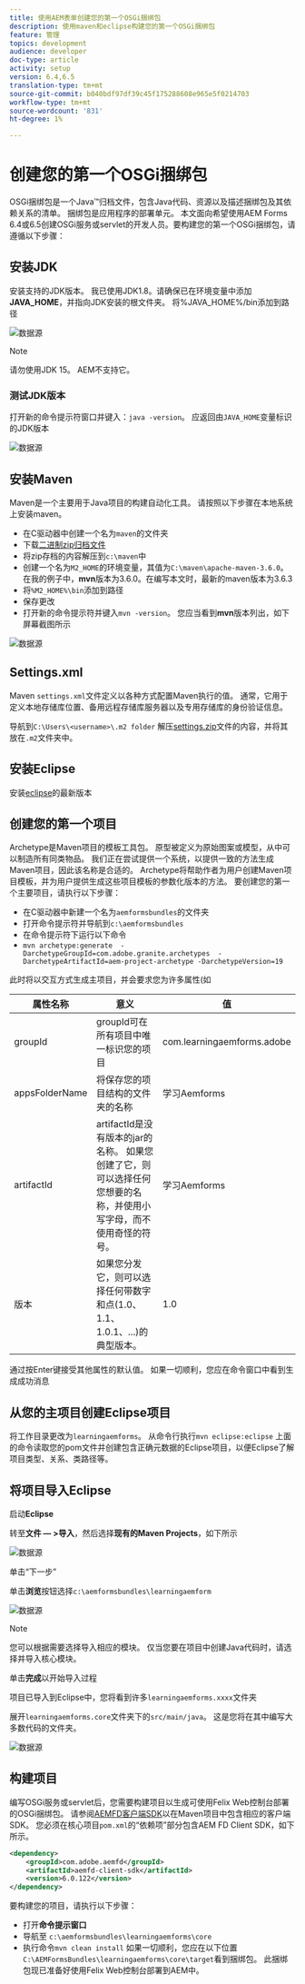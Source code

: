 ```yaml
---
title: 使用AEM表单创建您的第一个OSGi捆绑包
description: 使用maven和eclipse构建您的第一个OSGi捆绑包
feature: 管理
topics: development
audience: developer
doc-type: article
activity: setup
version: 6.4,6.5
translation-type: tm+mt
source-git-commit: b040bdf97df39c45f175288608e965e5f0214703
workflow-type: tm+mt
source-wordcount: '831'
ht-degree: 1%

---
```



# 创建您的第一个OSGi捆绑包

OSGi捆绑包是一个Java™归档文件，包含Java代码、资源以及描述捆绑包及其依赖关系的清单。 捆绑包是应用程序的部署单元。 本文面向希望使用AEM Forms 6.4或6.5创建OSGi服务或servlet的开发人员。要构建您的第一个OSGi捆绑包，请遵循以下步骤：


## 安装JDK

安装支持的JDK版本。 我已使用JDK1.8。请确保已在环境变量中添加&#x200B;**JAVA_HOME**，并指向JDK安装的根文件夹。
将%JAVA_HOME%/bin添加到路径

![数据源](assets/java-home.JPG)

>[!NOTE]
> 请勿使用JDK 15。 AEM不支持它。

### 测试JDK版本

打开新的命令提示符窗口并键入：`java -version`。 应返回由`JAVA_HOME`变量标识的JDK版本

![数据源](assets/java-version.JPG)

## 安装Maven

Maven是一个主要用于Java项目的构建自动化工具。 请按照以下步骤在本地系统上安装maven。

* 在C驱动器中创建一个名为`maven`的文件夹
* 下载[二进制zip归档文件](http://maven.apache.org/download.cgi)
* 将zip存档的内容解压到`c:\maven`中
* 创建一个名为`M2_HOME`的环境变量，其值为`C:\maven\apache-maven-3.6.0`。 在我的例子中，**mvn**&#x200B;版本为3.6.0。在编写本文时，最新的maven版本为3.6.3
* 将`%M2_HOME%\bin`添加到路径
* 保存更改
* 打开新的命令提示符并键入`mvn -version`。 您应当看到&#x200B;**mvn**&#x200B;版本列出，如下屏幕截图所示

![数据源](assets/mvn-version.JPG)

## Settings.xml

Maven `settings.xml`文件定义以各种方式配置Maven执行的值。 通常，它用于定义本地存储库位置、备用远程存储库服务器以及专用存储库的身份验证信息。

导航到`C:\Users\<username>\.m2 folder`
解压[settings.zip](assets/settings.zip)文件的内容，并将其放在`.m2`文件夹中。

## 安装Eclipse

安装[eclipse](https://www.eclipse.org/downloads/)的最新版本

## 创建您的第一个项目

Archetype是Maven项目的模板工具包。 原型被定义为原始图案或模型，从中可以制造所有同类物品。 我们正在尝试提供一个系统，以提供一致的方法生成Maven项目，因此该名称是合适的。 Archetype将帮助作者为用户创建Maven项目模板，并为用户提供生成这些项目模板的参数化版本的方法。
要创建您的第一个主要项目，请执行以下步骤：

* 在C驱动器中新建一个名为`aemformsbundles`的文件夹
* 打开命令提示符并导航到`c:\aemformsbundles`
* 在命令提示符下运行以下命令
* `mvn archetype:generate  -DarchetypeGroupId=com.adobe.granite.archetypes  -DarchetypeArtifactId=aem-project-archetype -DarchetypeVersion=19`

此时将以交互方式生成主项目，并会要求您为许多属性(如

| 属性名称 | 意义 | 值 |
------------------------|---------------------------------------|---------------------
| groupId | groupId可在所有项目中唯一标识您的项目 | com.learningaemforms.adobe |
| appsFolderName | 将保存您的项目结构的文件夹的名称 | 学习Aemforms |
| artifactId | artifactId是没有版本的jar的名称。 如果您创建了它，则可以选择任何您想要的名称，并使用小写字母，而不使用奇怪的符号。 | 学习Aemforms |
| 版本 | 如果您分发它，则可以选择任何带数字和点(1.0、1.1、1.0.1、...)的典型版本。 | 1.0 |

通过按Enter键接受其他属性的默认值。
如果一切顺利，您应在命令窗口中看到生成成功消息

## 从您的主项目创建Eclipse项目

将工作目录更改为`learningaemforms`。
从命令行执行`mvn eclipse:eclipse`
上面的命令读取您的pom文件并创建包含正确元数据的Eclipse项目，以便Eclipse了解项目类型、关系、类路径等。

## 将项目导入Eclipse

启动&#x200B;**Eclipse**

转至&#x200B;**文件 — >导入**，然后选择&#x200B;**现有的Maven Projects**，如下所示

![数据源](assets/import-mvn-project.JPG)

单击“下一步”

单击&#x200B;**浏览**&#x200B;按钮选择`c:\aemformsbundles\learningaemform`

![数据源](assets/select-mvn-project.JPG)

>[!NOTE]
>您可以根据需要选择导入相应的模块。 仅当您要在项目中创建Java代码时，请选择并导入核心模块。

单击&#x200B;**完成**&#x200B;以开始导入过程

项目已导入到Eclipse中，您将看到许多`learningaemforms.xxxx`文件夹

展开`learningaemforms.core`文件夹下的`src/main/java`。 这是您将在其中编写大多数代码的文件夹。

![数据源](assets/learning-core.JPG)

## 构建项目

编写OSGi服务或servlet后，您需要构建项目以生成可使用Felix Web控制台部署的OSGi捆绑包。 请参阅[AEMFD客户端SDK](https://repo.adobe.com/nexus/content/repositories/public/com/adobe/aemfd/aemfd-client-sdk/)以在Maven项目中包含相应的客户端SDK。 您必须在核心项目`pom.xml`的“依赖项”部分包含AEM FD Client SDK，如下所示。

```xml
<dependency>
    <groupId>com.adobe.aemfd</groupId>
    <artifactId>aemfd-client-sdk</artifactId>
    <version>6.0.122</version>
</dependency>
```

要构建您的项目，请执行以下步骤：

* 打开&#x200B;**命令提示窗口**
* 导航至 `c:\aemformsbundles\learningaemforms\core`
* 执行命令`mvn clean install`
如果一切顺利，您应在以下位置`C:\AEMFormsBundles\learningaemforms\core\target`看到捆绑包。 此捆绑包现已准备好使用Felix Web控制台部署到AEM中。
